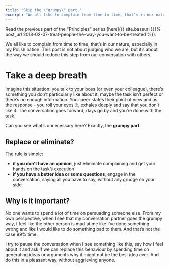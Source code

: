```yaml
---
title: "Skip the \"grumpy\" part."
excerpt: "We all like to complain from time to time, that’s in our nature, especially in my Polish nation. This post is not about judging who we are, but it’s about the way we should reduce this step from our conversation with others."
---
```

Read the previous part of the "Principles" series
[here]({{ site.baseurl }}{% post_url
2018-02-07-treat-people-the-way-you-want-to-be-treated %}).

We all like to complain from time to time, that’s in our nature, especially in my Polish nation. This post is not about judging who we are, but it’s about the way we should reduce this step from our conversation with others.

# Take a deep breath

Imagine this situation: you talk to your boss (or even your colleague), there’s something you don’t particularly like about it, maybe the task isn’t perfect or there’s no enough information.
Your peer states their point of view and as the response - you roll your eyes
:roll_eyes:, exhales deeply and say that you don’t like it.
The conversation goes forward, days go by and you’re done with the task.

Can you see what’s unnecessary here? Exactly, the **grumpy part**.

## Replace or eliminate?

The rule is simple:

* **if you don’t have an opinion**, just eliminate complaining and get your hands on the task’s execution
* **if you have a better idea or some questions**, engage in the conversation, saying all you have to say, without any grudge on your side.

## Why is it important?

No one wants to spend a lot of time on persuading someone else. From my own perspective, when I see that my conversation partner goes the grumpy way, I feel like the other person is mad at me like I’ve done something wrong and like I would like to do something bad to them. And that’s not the case 99% time.

I try to pause the conversation when I see something like this, say how I feel about it and ask if we can replace this behaviour by spending time on generating ideas or arguments why it might not be the best idea ever. And do this in a pleasant way, without aggrieving anyone.
